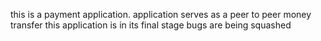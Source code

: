 this is a payment application.
application serves as a peer to peer money transfer
this application is in its final stage
bugs are being squashed 
